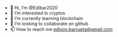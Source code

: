 - 👋 Hi, I’m @Edibar2020
- 👀 I’m interested in cryptos
- 🌱 I’m currently learning blockchain
- 💞️ I’m looking to collaborate on github
- 📫 How to reach me edixon.barrueta@gmail.com 

<!---
Edibar2020/Edibar2020 is a ✨ special ✨ repository because its `README.md` (this file) appears on your GitHub profile.
You can click the Preview link to take a look at your changes.
--->
